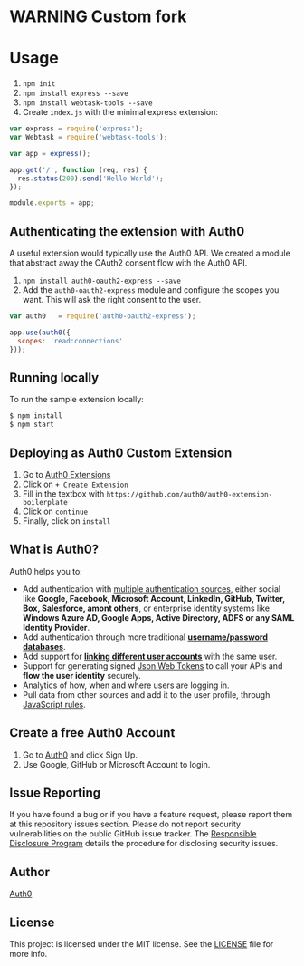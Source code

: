 # WARNING Custom fork

# Usage

1. `npm init`
2. `npm install express --save`
3. `npm install webtask-tools --save`
4. Create `index.js` with the minimal express extension:

  ```js
  var express = require('express');
  var Webtask = require('webtask-tools');

  var app = express();

  app.get('/', function (req, res) {
    res.status(200).send('Hello World');
  });

  module.exports = app;
  ```

## Authenticating the extension with Auth0

A useful extension would typically use the Auth0 API. We created a module that abstract away the OAuth2 consent flow with the Auth0 API.

1. `npm install auth0-oauth2-express --save`
2. Add the `auth0-oauth2-express` module and configure the scopes you want. This will ask the right consent to the user.

  ```js
  var auth0   = require('auth0-oauth2-express');

  app.use(auth0({
    scopes: 'read:connections'
  }));
  ```

## Running locally

To run the sample extension locally:

```bash
$ npm install
$ npm start
```

## Deploying as Auth0 Custom Extension

1. Go to [Auth0 Extensions](https://manage.auth0.com/#/extensions)
2. Click on `+ Create Extension`
3. Fill in the textbox with `https://github.com/auth0/auth0-extension-boilerplate`
4. Click on `continue`
5. Finally, click on `install`

## What is Auth0?

Auth0 helps you to:

* Add authentication with [multiple authentication sources](https://docs.auth0.com/identityproviders), either social like **Google, Facebook, Microsoft Account, LinkedIn, GitHub, Twitter, Box, Salesforce, amont others**, or enterprise identity systems like **Windows Azure AD, Google Apps, Active Directory, ADFS or any SAML Identity Provider**.
* Add authentication through more traditional **[username/password databases](https://docs.auth0.com/mysql-connection-tutorial)**.
* Add support for **[linking different user accounts](https://docs.auth0.com/link-accounts)** with the same user.
* Support for generating signed [Json Web Tokens](https://docs.auth0.com/jwt) to call your APIs and **flow the user identity** securely.
* Analytics of how, when and where users are logging in.
* Pull data from other sources and add it to the user profile, through [JavaScript rules](https://docs.auth0.com/rules).

## Create a free Auth0 Account

1. Go to [Auth0](https://auth0.com/signup) and click Sign Up.
2. Use Google, GitHub or Microsoft Account to login.

## Issue Reporting

If you have found a bug or if you have a feature request, please report them at this repository issues section. Please do not report security vulnerabilities on the public GitHub issue tracker. The [Responsible Disclosure Program](https://auth0.com/whitehat) details the procedure for disclosing security issues.

## Author

[Auth0](auth0.com)

## License

This project is licensed under the MIT license. See the [LICENSE](LICENSE) file for more info.
